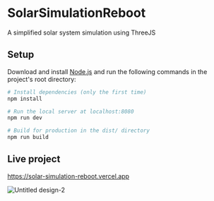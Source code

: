 # SolarSimulationReboot
A simplified solar system simulation using ThreeJS

## Setup
Download and install [Node.js](https://nodejs.org/en/download/) and run the following commands in the project's root directory:

``` bash
# Install dependencies (only the first time)
npm install

# Run the local server at localhost:8080
npm run dev

# Build for production in the dist/ directory
npm run build
```

## Live project
https://solar-simulation-reboot.vercel.app

![Untitled design-2](https://github.com/mitchcamza/SolarSimulationReboot/assets/63720891/eccd0bb9-47b0-4d76-9e5f-9fa8d101cd28)
